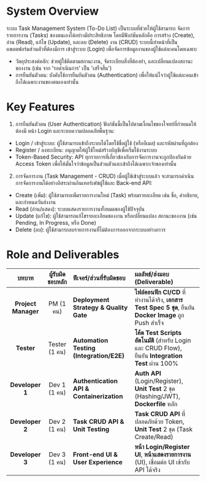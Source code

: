 # System Overview
  ระบบ Task Management System (To-Do List) เป็นระบบที่ช่วยให้ผู้ใช้สามารถ จัดการรายการงาน (Tasks) ของตนเองได้อย่างมีประสิทธิภาพ โดยมีฟังก์ชันหลักคือ การสร้าง (Create), อ่าน (Read), แก้ไข (Update), และลบ (Delete) งาน (CRUD)
ระบบนี้ทำหน้าที่เป็นแพลตฟอร์มส่วนตัวที่ต้องมีการ เข้าสู่ระบบ (Login) เพื่อจัดการข้อมูลงานของผู้ใช้แต่ละคนโดยเฉพาะ
- วัตถุประสงค์หลัก: ช่วยผู้ใช้ติดตามสถานะงาน, จัดระเบียบสิ่งที่ต้องทำ, และเปลี่ยนแปลงสถานะของงาน (เช่น จาก 'รอดำเนินการ' เป็น 'เสร็จสิ้น')
- การยืนยันตัวตน: บังคับใช้การยืนยันตัวตน (Authentication) เพื่อให้แน่ใจว่าผู้ใช้แต่ละคนเข้าถึงได้เฉพาะงานของตนเองเท่านั้น


# Key Features
1. การยืนยันตัวตน (User Authentication)
ฟังก์ชันนี้เป็นไปตามเงื่อนไขของโจทย์ที่กำหนดให้ต้องมี หน้า Login และระบบความปลอดภัยพื้นฐาน:
- Login / เข้าสู่ระบบ: ผู้ใช้สามารถเข้าถึงระบบได้โดยใช้ชื่อผู้ใช้ (หรืออีเมล) และรหัสผ่านที่ถูกต้อง
- Register / ลงทะเบียน: อนุญาตให้ผู้ใช้ใหม่สร้างบัญชีเพื่อเริ่มใช้งานระบบ
- Token-Based Security: API ทุกรายการที่เกี่ยวข้องกับการจัดการงานจะถูกป้องกันด้วย Access Token เพื่อให้มั่นใจว่าข้อมูลเป็นส่วนตัวและเข้าถึงได้เฉพาะเจ้าของเท่านั้น
2. การจัดการงาน (Task Management - CRUD)
เมื่อผู้ใช้เข้าสู่ระบบแล้ว จะสามารถดำเนินการจัดการงานได้อย่างอิสระผ่านอินเทอร์เฟซผู้ใช้และ Back-end API:
- Create (เพิ่ม): ผู้ใช้สามารถเพิ่มรายการงานใหม่ (Task) พร้อมรายละเอียด เช่น ชื่อ, คำอธิบาย, และกำหนดวันส่งงาน
- Read (อ่าน/แสดง): ระบบแสดงรายการงานทั้งหมดของผู้ใช้ปัจจุบัน
- Update (แก้ไข): ผู้ใช้สามารถแก้ไขรายละเอียดของงาน หรือเปลี่ยนแปลง สถานะของงาน (เช่น Pending, In Progress, หรือ Done)
- Delete (ลบ): ผู้ใช้สามารถลบรายการงานที่ไม่ต้องการออกจากระบบอย่างถาวร


# Role and Deliverables
| บทบาท | ผู้รับผิดชอบหลัก | ฟีเจอร์/ส่วนที่รับผิดชอบ | ผลลัพธ์/ส่งมอบ (Deliverable) |
| :---: | :---: | :--- | :--- |
| **Project Manager** | PM (1 คน) | **Deployment Strategy & Quality Gate** | **ไฟล์คอนฟิก CI/CD** ที่ทำงานได้จริง, **เอกสาร Test Spec 5 ชุด**, ยืนยัน **Docker Image** ถูก Push สำเร็จ |
| **Tester** | Tester (1 คน) | **Automation Testing (Integration/E2E)** | **โค้ด Test Scripts อัตโนมัติ** (สำหรับ Login และ CRUD Flow), ยืนยัน **Integration Test** ผ่าน 100% |
| **Developer 1** | Dev 1 (1 คน) | **Authentication API & Containerization** | **Auth API** (Login/Register), **Unit Test** 2 ชุด (Hashing/JWT), **Dockerfile** หลัก |
| **Developer 2** | Dev 2 (1 คน) | **Task CRUD API & Unit Testing** | **Task CRUD API** ที่ปลอดภัยด้วย Token, **Unit Test** 2 ชุด (Task Create/Read) |
| **Developer 3** | Dev 3 (1 คน) | **Front-end UI & User Experience** | **หน้า Login/Register UI**, **หน้าแสดงรายการงาน** (UI), เชื่อมต่อ UI เข้ากับ API ได้จริง |
